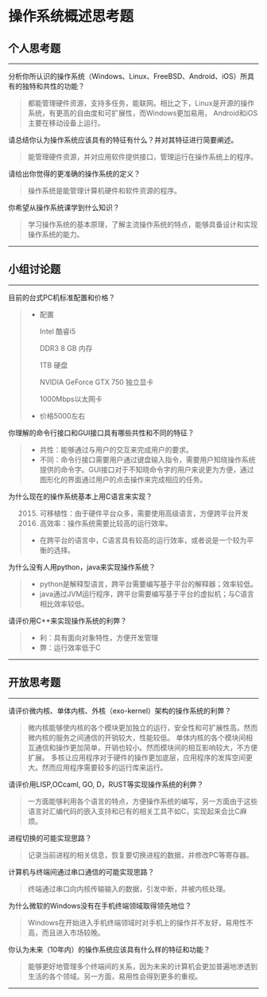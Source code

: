 # 操作系统概述思考题

## 个人思考题

---

分析你所认识的操作系统（Windows、Linux、FreeBSD、Android、iOS）所具有的独特和共性的功能？

>  都能管理硬件资源，支持多任务，能联网。相比之下，Linux是开源的操作系统，有更高的自由度和可扩展性，而Windows更加易用，
   Android和iOS主要在移动设备上运行。

请总结你认为操作系统应该具有的特征有什么？并对其特征进行简要阐述。

>   能管理硬件资源，并对应用软件提供接口，管理运行在操作系统上的程序。

请给出你觉得的更准确的操作系统的定义？

>   操作系统是能管理计算机硬件和软件资源的程序。

你希望从操作系统课学到什么知识？

>   学习操作系统的基本原理，了解主流操作系统的特点，能够具备设计和实现操作系统的能力。

---

## 小组讨论题

---

目前的台式PC机标准配置和价格？
> - 配置
>
>     Intel 酷睿i5
>
>     DDR3 8 GB 内存
>
>     1TB 硬盘
>
>     NVIDIA GeForce GTX 750 独立显卡
>
>     1000Mbps以太网卡
>
> - 价格5000左右


你理解的命令行接口和GUI接口具有哪些共性和不同的特征？
> - 共性：能够通过与用户的交互来完成用户的要求。
> - 不同：命令行接口需要用户通过键盘输入指令，需要用户知晓操作系统提供的命令字。GUI接口对于不知晓命令字的用户来说更为方便，通过图形化的界面通过用户的点击操作来完成相应的任务。


为什么现在的操作系统基本上用C语言来实现？

> 2015. 可移植性：由于硬件平台众多，需要使用高级语言，方便跨平台开发
> 2016. 高效率：操作系统需要比较高的运行效率。
> - 在跨平台的语言中，C语言具有较高的运行效率，或者说是一个较为平衡的选择。


为什么没有人用python，java来实现操作系统？

> - python是解释型语言，跨平台需要编写基于平台的解释器；效率较低。
> - java通过JVM运行程序，跨平台需要编写基于平台的虚拟机；与C语言相比效率较低。


请评价用C++来实现操作系统的利弊？
> - 利：具有面向对象特性，方便开发管理
> - 弊：运行效率低于C

---

## 开放思考题

---

请评价微内核、单体内核、外核（exo-kernel）架构的操作系统的利弊？

>  微内核能够使内核的各个模块更加独立的运行，安全性和可扩展性高。然而微内核的服务之间通信的开销较大，性能较低。
>  单体内核的各个模块间相互通信和操作更加简单，开销也较小。然而模块间的相互影响较大，不方便扩展。
>  多核让应用程序对于硬件的操作更加底层，应用程序的发挥空间更大。然而应用程序需要较多的运行库来运行。

请评价用LISP,OCcaml, GO, D，RUST等实现操作系统的利弊？

>  一方面能够利用各个语言的特点，方便操作系统的编写，另一方面由于这些语言对汇编代码的嵌入支持和已有的相关工具不如C，实现起来会比C麻烦。

进程切换的可能实现思路？

>  记录当前进程的相关信息，恢复要切换进程的数据，并修改PC等寄存器。

计算机与终端间通过串口通信的可能实现思路？

>  终端通过串口向内核传输输入的数据，引发中断，并被内核处理。

为什么微软的Windows没有在手机终端领域取得领先地位？

>  Windows在开始进入手机终端领域时对手机上的操作并不友好，易用性不高，而且进入市场较晚。

你认为未来（10年内）的操作系统应该具有什么样的特征和功能？

>  能够更好地管理多个终端间的关系，因为未来的计算机会更加普遍地渗透到生活的各个领域。另一方面，易用性会得到更多的重视。

---
